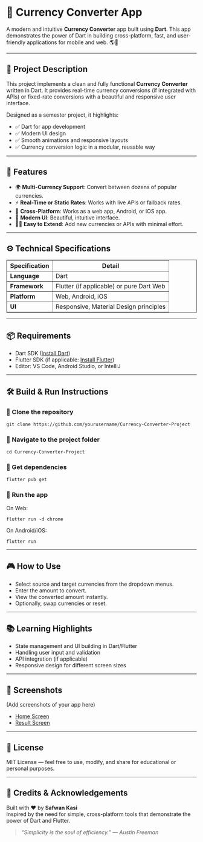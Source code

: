 <!DOCTYPE html>
<html lang="en">
<head>
<meta charset="UTF-8">
<meta name="viewport" content="width=device-width, initial-scale=1.0">
</head>
<body>

<h1>💱 Currency Converter App</h1>
<p>A modern and intuitive <strong>Currency Converter</strong> app built using <strong>Dart</strong>. This app demonstrates the power of Dart in building cross-platform, fast, and user-friendly applications for mobile and web. 🌎📱</p>

<hr>

<h2>🎯 Project Description</h2>
<p>This project implements a clean and fully functional <strong>Currency Converter</strong> written in Dart.  
It provides real-time currency conversions (if integrated with APIs) or fixed-rate conversions with a beautiful and responsive user interface.</p>

<p>Designed as a semester project, it highlights:</p>
<ul>
<li>✅ Dart for app development</li>
<li>✅ Modern UI design</li>
<li>✅ Smooth animations and responsive layouts</li>
<li>✅ Currency conversion logic in a modular, reusable way</li>
</ul>

<hr>

<h2>🌟 Features</h2>
<ul>
<li>🌍 <strong>Multi-Currency Support</strong>: Convert between dozens of popular currencies.</li>
<li>⚡ <strong>Real-Time or Static Rates</strong>: Works with live APIs or fallback rates.</li>
<li>📱 <strong>Cross-Platform</strong>: Works as a web app, Android, or iOS app.</li>
<li>🎨 <strong>Modern UI</strong>: Beautiful, intuitive interface.</li>
<li>🧑‍💻 <strong>Easy to Extend</strong>: Add new currencies or APIs with minimal effort.</li>
</ul>

<hr>

<h2>⚙️ Technical Specifications</h2>
<table border="1" cellpadding="6">
<tr><th>Specification</th><th>Detail</th></tr>
<tr><td><strong>Language</strong></td><td>Dart</td></tr>
<tr><td><strong>Framework</strong></td><td>Flutter (if applicable) or pure Dart Web</td></tr>
<tr><td><strong>Platform</strong></td><td>Web, Android, iOS</td></tr>
<tr><td><strong>UI</strong></td><td>Responsive, Material Design principles</td></tr>
</table>

<hr>

<h2>📦 Requirements</h2>
<ul>
<li>Dart SDK (<a href="https://dart.dev/get-dart">Install Dart</a>)</li>
<li>Flutter SDK (if applicable: <a href="https://flutter.dev/docs/get-started/install">Install Flutter</a>)</li>
<li>Editor: VS Code, Android Studio, or IntelliJ</li>
</ul>

<hr>

<h2>🛠️ Build & Run Instructions</h2>

<h3>🔷 Clone the repository</h3>
<pre><code>git clone https://github.com/yourusername/Currency-Converter-Project</code></pre>

<h3>🔷 Navigate to the project folder</h3>
<pre><code>cd Currency-Converter-Project</code></pre>

<h3>🔷 Get dependencies</h3>
<pre><code>flutter pub get</code></pre>

<h3>🔷 Run the app</h3>
<p>On Web:</p>
<pre><code>flutter run -d chrome</code></pre>

<p>On Android/iOS:</p>
<pre><code>flutter run</code></pre>

<hr>

<h2>🎮 How to Use</h2>
<ul>
<li>Select source and target currencies from the dropdown menus.</li>
<li>Enter the amount to convert.</li>
<li>View the converted amount instantly.</li>
<li>Optionally, swap currencies or reset.</li>
</ul>

<hr>

<h2>📚 Learning Highlights</h2>
<ul>
<li>State management and UI building in Dart/Flutter</li>
<li>Handling user input and validation</li>
<li>API integration (if applicable)</li>
<li>Responsive design for different screen sizes</li>
</ul>

<hr>

<h2>📸 Screenshots</h2>
<p>(Add screenshots of your app here)</p>
<ul>
<li><a href="screenshots/home.png">Home Screen</a></li>
<li><a href="screenshots/result.png">Result Screen</a></li>
</ul>

<hr>

<h2>📄 License</h2>
<p>MIT License — feel free to use, modify, and share for educational or personal purposes.</p>

<hr>

<h2>🙌 Credits & Acknowledgements</h2>
<p>Built with ❤️ by <strong>Safwan Kasi</strong><br>
Inspired by the need for simple, cross-platform tools that demonstrate the power of Dart and Flutter.</p>

<blockquote>
<p><em>“Simplicity is the soul of efficiency.” — Austin Freeman</em></p>
</blockquote>

</body>
</html>

